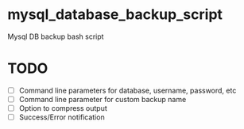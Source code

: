 # mysql_database_backup_script
Mysql DB backup bash script

# TODO
- [ ] Command line parameters for database, username, password,
  etc
- [ ] Command line parameter for custom backup name
- [ ] Option to compress output
- [ ] Success/Error notification
